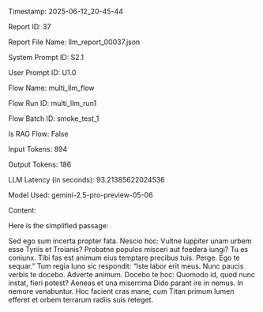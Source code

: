 Timestamp: 2025-06-12_20-45-44

Report ID: 37

Report File Name: llm_report_00037.json

System Prompt ID: S2.1

User Prompt ID: U1.0

Flow Name: multi_llm_flow

Flow Run ID: multi_llm_run1

Flow Batch ID: smoke_test_1

Is RAG Flow: False

Input Tokens: 894

Output Tokens: 186

LLM Latency (in seconds): 93.21385622024536

Model Used: gemini-2.5-pro-preview-05-06

Content:

Here is the simplified passage:

Sed ego sum incerta propter fata. Nescio hoc: Vultne Iuppiter unam urbem esse Tyriis et Troianis? Probatne populos misceri aut foedera iungi?
Tu es coniunx. Tibi fas est animum eius temptare precibus tuis.
Perge. Ego te sequar.” Tum regia Iuno sic respondit:
“Iste labor erit meus. Nunc paucis verbis te docebo. Adverte animum. Docebo te hoc: Quomodo id, quod nunc instat, fieri potest?
Aeneas et una miserrima Dido parant ire in nemus. In nemore venabuntur. Hoc facient cras mane, cum Titan primum lumen efferet et orbem terrarum radiis suis reteget.
